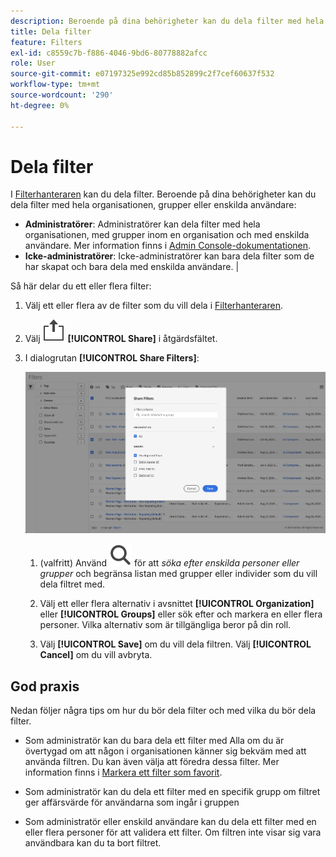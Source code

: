 ```yaml
---
description: Beroende på dina behörigheter kan du dela filter med hela organisationen, grupper eller enskilda användare.
title: Dela filter
feature: Filters
exl-id: c8559c7b-f886-4046-9bd6-80778882afcc
role: User
source-git-commit: e07197325e992cd85b852899c2f7cef60637f532
workflow-type: tm+mt
source-wordcount: '290'
ht-degree: 0%

---
```


# Dela filter

I [Filterhanteraren](manage-filters.md) kan du dela filter. Beroende på dina behörigheter kan du dela filter med hela organisationen, grupper eller enskilda användare:

* **Administratörer**: Administratörer kan dela filter med hela organisationen, med grupper inom en organisation och med enskilda användare. Mer information finns i [Admin Console-dokumentationen](https://helpx.adobe.com/enterprise/using/manage-products.html).
* **Icke-administratörer**: Icke-administratörer kan bara dela filter som de har skapat och bara dela med enskilda användare. |

Så här delar du ett eller flera filter:

1. Välj ett eller flera av de filter som du vill dela i [Filterhanteraren](manage-filters.md).
1. Välj ![Dela](/help/assets/icons/ShareLight.svg) **[!UICONTROL Share]** i åtgärdsfältet.
1. I dialogrutan **[!UICONTROL Share Filters]**:

   ![Dialogrutan Dela filter](assets/share-filter-dialog.png)

   1. (valfritt) Använd ![Sök](/help/assets/icons/Search.svg) för att *söka efter enskilda personer eller grupper* och begränsa listan med grupper eller individer som du vill dela filtret med.

   1. Välj ett eller flera alternativ i avsnittet **[!UICONTROL Organization]** eller **[!UICONTROL Groups]** eller sök efter och markera en eller flera personer. Vilka alternativ som är tillgängliga beror på din roll.

   1. Välj **[!UICONTROL Save]** om du vill dela filtren. Välj **[!UICONTROL Cancel]** om du vill avbryta.

## God praxis

Nedan följer några tips om hur du bör dela filter och med vilka du bör dela filter.

* Som administratör kan du bara dela ett filter med Alla om du är övertygad om att någon i organisationen känner sig bekväm med att använda filtren. Du kan även välja att föredra dessa filter. Mer information finns i [Markera ett filter som favorit](filters-favorite.md).

* Som administratör kan du dela ett filter med en specifik grupp om filtret ger affärsvärde för användarna som ingår i gruppen

* Som administratör eller enskild användare kan du dela ett filter med en eller flera personer för att validera ett filter. Om filtren inte visar sig vara användbara kan du ta bort filtret.
